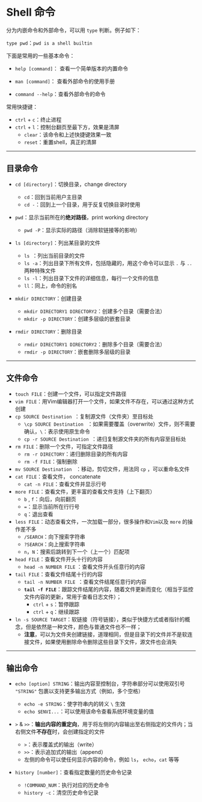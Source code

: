 # Shell 命令

分为内嵌命令和外部命令，可以用 `type` 判断。例子如下：

`type pwd`：`pwd is a shell builtin`

下面是常用的一些基本命令：

- `help [command]`： 查看一个简单版本的内置命令

- `man [command]`： 查看外部命令的使用手册

- `command --help`：查看外部命令的命令

常用快捷键：

- `ctrl` + `c`：终止进程
- `ctrl` + `l`：控制台翻页至最下方，效果是清屏
  - `clear`：该命令和上述快捷键效果一致
  - `reset`：重置shell，真正的清屏

---

## 目录命令

- `cd [directory]`：切换目录，change directory
  - `cd`：回到当前用户主目录
  - `cd -`：回到上一个目录，用于反复切换目录时使用

- `pwd`：显示当前所在的**绝对路径**，print working directory
  - `pwd -P`：显示实际的路径（消除软链接等的影响）

- `ls [directory]`：列出某目录的文件
  - `ls `：列出当前目录的文件
  - `ls -a`：列出目录下所有文件，包括隐藏的，用这个命令可以显示 `.` 与 `..` 两种特殊文件
  - `ls -l`：列出目录下文件的详细信息，每行一个文件的信息
  - `ll`：同上，命令的别名

- `mkdir DIRECTORY`：创建目录
  - `mkdir DIRECTORY1 DIRECTORY2`：创建多个目录（需要合法）
  - `mkdir -p DIRECTORY`：创建多层级的嵌套目录
- `rmdir DIRECTORY`：删除目录
  - `rmdir DIRECTORY1 DIRECTORY2`：删除多个目录（需要合法）
  - `rmdir -p DIRECTORY`：嵌套删除多层级的目录

---

## 文件命令

- `touch FILE`：创建一个文件，可以指定文件路径
- `vim FILE`：用Vim编辑器打开一个文件，如果文件不存在，可以通过这种方式创建
- `cp SOURCE Destination `：复制源文件（文件夹）至目标处
  - `\cp SOURCE Destination ` ：如果需要覆盖（overwrite）文件，则不需要确认，`\`：表示使用原生命令
  - `cp -r SOURCE Destination `：递归复制源文件夹的所有内容至目标处
- `rm FILE`：删除一个文件，可指定文件路径
  - `rm -r DIRECTORY`：递归删除目录的所有内容
  - `rm -f FILE`：强制删除
- `mv SOURCE Destination ` ：移动，剪切文件，用法同 `cp` ，可以重命名文件
- `cat FILE`：查看文件， concatenate
  - `cat -n FILE`：查看文件并显示行号
- `more FILE`：查看文件，更丰富的查看文件支持（上下翻页）
  - `b` , `f`：向后，向前翻页
  - `=`：显示当前所在行行号
  - `q`：退出查看
- `less FILE`：动态查看文件，一次加载一部分，很多操作和`Vim`以及 `more` 的操作差不多
  - `/SEARCH`：向下搜索字符串
  - `?SEARCH`：向上搜索字符串
  - `n`，`N`：搜索后跳转到下一个（上一个）匹配项
- `head FILE`：查看文件开头十行的内容
  - `head -n NUMBER FILE` ：查看文件开头任意行的内容
- `tail FILE`：查看文件结尾十行的内容
  - `tail -n NUMBER FILE `：查看文件结尾任意行的内容
  - **`tail -f FILE`**：跟踪文件结尾的内容，随着文件更新而变化（相当于监控文件内容的更新，常用于查看日志文件）；
    - `ctrl` + `s`：暂停跟踪
    - `ctrl` + `q`：继续跟踪
- `ln -s SOURCE TARGET`：软链接（符号链接），类似于快捷方式或者指针的概念，但是依然是一种文件，颜色与普通文件也不一样；
  - **注意**，可以为文件夹创建链接，道理相同，但是目录下的文件并不是软连接文件，如果使用删除命令删除这些目录下文件，源文件也会消失

---

## 输出命令

- `echo [option] STRING`：输出内容至控制台，字符串部分可以使用双引号 `"STRING"` 包裹以支持更多输出方式（例如，多个空格）
  - `echo -e STRING`：使字符串内的转义 `\` 生效
  - `echo $ENVI...`：可以使用该命令查看系统环境变量的值

- `>`  & `>>`：**输出内容的重定向**，用于将左侧的内容输出至右侧指定的文件内；当右侧文件**不存在**时，会创建指定的文件
  - `>`：表示覆盖式的输出（write）
  - `>>`：表示追加式的输出（append）
  - 左侧的命令可以使任何显示内容的命令，例如 `ls`， `echo`，`cat` 等等
- `history [number]`：查看指定数量的历史命令记录
  - `!COMMAND_NUM`：执行对应的历史命令
  - `history -c`：清空历史命令记录